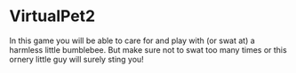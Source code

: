 # VirtualPet2
In this game you will be able to care for and play with (or swat at) a harmless little bumblebee.
But make sure not to swat too many times or this ornery little guy will surely sting you!
